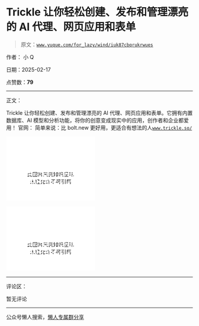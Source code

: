 # Trickle 让你轻松创建、发布和管理漂亮的 AI 代理、网页应用和表单

> 原文：[`www.yuque.com/for_lazy/wind/iuk87cbqrukrwues`](https://www.yuque.com/for_lazy/wind/iuk87cbqrukrwues)

作者： 小 Q

日期：2025-02-17

点赞数：**79**

* * *

正文：

Trickle
让你轻松创建、发布和管理漂亮的 AI 代理、网页应用和表单。它拥有内置数据库、AI 模型和分析功能，将你的创意变成现实中的应用，创作者和企业都爱用！ 官网：
简单来说：比 bolt.new 更好用，更适合有想法的人[`www.trickle.so/`](https://www.trickle.so/)

![](img/9724ce243ea8ff3492158ddbd1abd5fa.png "None")

![](img/64c48fc3cefcdc376daa9b746b55771f.png "None")

* * *

评论区：

暂无评论

* * *

公众号懒人搜索，[懒人专属群分享](https://lazybook.fun/#/blog/group)